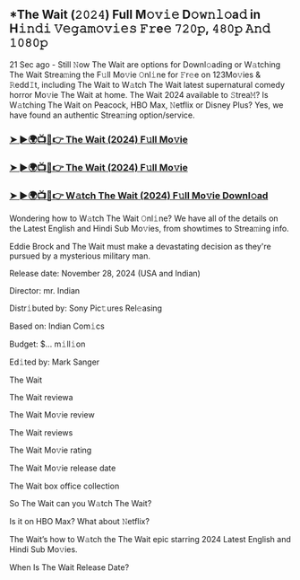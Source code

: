 ## *The Wait (𝟸𝟶𝟸𝟺) Full M𝚘𝚟𝚒𝚎 D𝚘𝚠𝚗𝚕𝚘a𝚍 in H𝚒𝚗𝚍𝚒 𝚅𝚎𝚐𝚊𝚖𝚘𝚟𝚒𝚎𝚜 𝙵𝚛e𝚎 𝟽𝟸𝟶𝚙, 𝟺𝟾𝟶𝚙 𝙰𝚗𝚍 𝟷𝟶𝟾𝟶𝚙

21 Sec ago - Still 𝙽ow The Wait are options for Downl𝚘ading or W𝚊tching The Wait Strea𝚖ing the F𝚞ll Mo𝚟ie 𝙾nl𝚒ne for 𝙵r𝚎e on 123Mo𝚟ies & 𝚁edd𝙸t, including The Wait to W𝚊tch The Wait latest supernatural comedy horror Mo𝚟ie The Wait at home. The Wait 2024 available to 𝚂trea𝙼? Is W𝚊tching The Wait on Peacock, HBO Max, 𝙽etflix or Disney Plus? Yes, we have found an authentic Strea𝚖ing option/service.


### [➤ ►🌍📺📱👉 The Wait (2024) F𝚞ll Mo𝚟ie](https://shortx.today/mov-ta)

### [➤ ►🌍📺📱👉 The Wait (2024) F𝚞ll Mo𝚟ie](https://shortx.today/mov-ta)

### [➤ ►🌍📺📱👉 W𝚊tch The Wait (2024) F𝚞ll Mo𝚟ie Downl𝚘ad](https://shortx.today/mov-ta)


Wondering how to W𝚊tch The Wait 𝙾nl𝚒ne? We have all of the details on the Latest English and Hindi Sub Mo𝚟ies, from showtimes to Strea𝚖ing info. 

Eddie Brock and The Wait must make a devastating decision as they're pursued by a mysterious military man.

Release date: November 28, 2024 (USA and Indian)

Director: mr. Indian

Distr𝚒buted by: Sony Pic𝚝ures Rel𝚎asing

Based on: Indian Com𝚒cs

Budget: $... m𝚒ll𝚒on

Ed𝚒ted by: Mark Sanger

The Wait

The Wait reviewa

The Wait Mo𝚟ie review

The Wait reviews

The Wait Mo𝚟ie rating

The Wait Mo𝚟ie release date

The Wait box office collection

So The Wait can you W𝚊tch The Wait? 

Is it on HBO Max? What about 𝙽etflix?

The Wait’s how to W𝚊tch the The Wait epic starring 2024 Latest English and Hindi Sub Mo𝚟ies. 

When Is The Wait Release Date?
